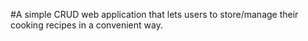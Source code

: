 #A simple CRUD web application that lets users to store/manage their cooking recipes in a convenient way.  
